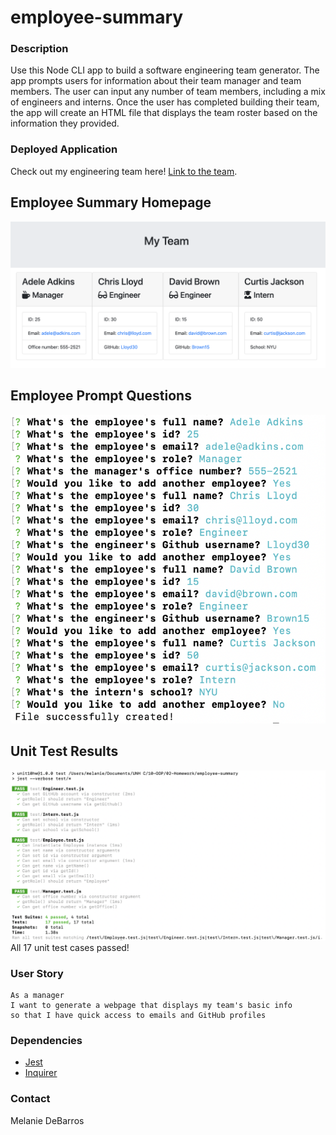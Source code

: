 # employee-summary

### Description
Use this Node CLI app to build a software engineering team generator. The app prompts users for information about their team manager and team members. The user can input any number of team members, including a mix of engineers and interns. Once the user has completed building their team, the app will create an HTML file that displays the team roster based on the information they provided.

### Deployed Application
Check out my engineering team here! [Link to the team](https://www.npmjs.com/package/).

## Employee Summary Homepage
<img src="/assets/images/my_team.png">

## Employee Prompt Questions
<img src="/assets/images/prompt_questions.png">

## Unit Test Results
<img src="/assets/images/jest_results.png">
All 17 unit test cases passed! 

### User Story
```
As a manager
I want to generate a webpage that displays my team's basic info
so that I have quick access to emails and GitHub profiles
```

### Dependencies
* [Jest](https://www.npmjs.com/package/jest)
* [Inquirer](https://www.npmjs.com/package/inquirer)


### Contact
Melanie DeBarros
